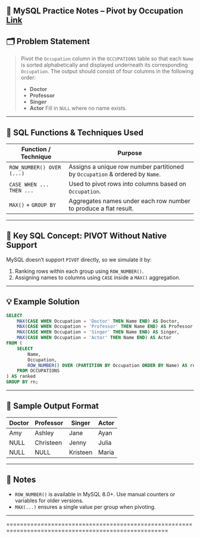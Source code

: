 ## 🧠 MySQL Practice Notes – Pivot by Occupation [Link](https://www.hackerrank.com/challenges/occupations/problem?isFullScreen=true)

## 🗂️ Problem Statement

> Pivot the `Occupation` column in the `OCCUPATIONS` table so that each `Name` is sorted alphabetically and displayed underneath its corresponding `Occupation`.
> The output should consist of four columns in the following order:
>
> * **Doctor**
> * **Professor**
> * **Singer**
> * **Actor**
>   Fill in `NULL` where no name exists.

---

## 🔧 SQL Functions & Techniques Used

| Function / Technique      | Purpose                                                                      |
| ------------------------- | ---------------------------------------------------------------------------- |
| `ROW_NUMBER() OVER (...)` | Assigns a unique row number partitioned by `Occupation` & ordered by `Name`. |
| `CASE WHEN ... THEN ...`  | Used to pivot rows into columns based on `Occupation`.                       |
| `MAX()` + `GROUP BY`      | Aggregates names under each row number to produce a flat result.             |

---

## 🧠 Key SQL Concept: PIVOT Without Native Support

MySQL doesn’t support `PIVOT` directly, so we simulate it by:

1. Ranking rows within each group using `ROW_NUMBER()`.
2. Assigning names to columns using `CASE` inside a `MAX()` aggregation.

---

## 💡 Example Solution

```sql
SELECT
    MAX(CASE WHEN Occupation = 'Doctor' THEN Name END) AS Doctor,
    MAX(CASE WHEN Occupation = 'Professor' THEN Name END) AS Professor,
    MAX(CASE WHEN Occupation = 'Singer' THEN Name END) AS Singer,
    MAX(CASE WHEN Occupation = 'Actor' THEN Name END) AS Actor
FROM (
    SELECT 
        Name,
        Occupation,
        ROW_NUMBER() OVER (PARTITION BY Occupation ORDER BY Name) AS rn
    FROM OCCUPATIONS
) AS ranked
GROUP BY rn;
```

---

## 🧪 Sample Output Format

| Doctor | Professor | Singer   | Actor |
| ------ | --------- | -------- | ----- |
| Amy    | Ashley    | Jane     | Ayan  |
| NULL   | Christeen | Jenny    | Julia |
| NULL   | NULL      | Kristeen | Maria |

---

## 📌 Notes

* `ROW_NUMBER()` is available in MySQL 8.0+. Use manual counters or variables for older versions.
* `MAX(...)` ensures a single value per group when pivoting.

---

=====================================================================================================
